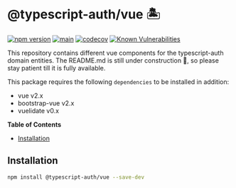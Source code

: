# @typescript-auth/vue 🏝

[![npm version](https://badge.fury.io/js/@typescript-auth%2Fvue.svg)](https://badge.fury.io/js/@typescript-auth%2Fvue)
[![main](https://github.com/Tada5hi/typescript-auth/actions/workflows/main.yml/badge.svg)](https://github.com/Tada5hi/typescript-auth/actions/workflows/main.yml)
[![codecov](https://codecov.io/gh/Tada5hi/typescript-auth/branch/master/graph/badge.svg?token=FHE347R1NW)](https://codecov.io/gh/Tada5hi/typescript-auth)
[![Known Vulnerabilities](https://snyk.io/test/github/Tada5hi/typescript-auth/badge.svg)](https://snyk.io/test/github/Tada5hi/typescript-auth)

This repository contains different vue components for the typescript-auth domain entities.
The README.md is still under construction 🚧, so please stay patient till it is fully available.

This package requires the following `dependencies` to be installed in addition:
- vue v2.x
- bootstrap-vue v2.x
- vuelidate v0.x

**Table of Contents**

- [Installation](#installation)

## Installation

```bash
npm install @typescript-auth/vue --save-dev
```
